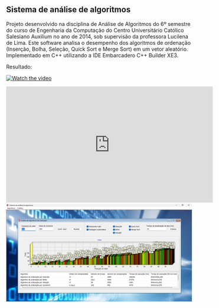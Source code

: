 ## Sistema de análise de algoritmos

Projeto desenvolvido na disciplina de Análise de Algoritmos do 6º semestre do curso de Engenharia da Computação do Centro Universitário Católico Salesiano Auxilium no ano de 2014, sob supervisão da professora Lucilena de Lima. Este software analisa o desempenho dos algoritmos de ordenação (Inserção, Bolha, Seleção, Quick Sort e Merge Sort) em um vetor aleatório. Implementado em C++ utilizando a IDE Embarcadero C++ Builder XE3.

Resultado:

[![Watch the video](https://i.imgur.com/vKb2F1B.png)](https://www.youtube.com/embed/oZHYu488Ljk)
<iframe width="560" height="315" src="https://www.youtube.com/embed/oZHYu488Ljk" title="YouTube video player" frameborder="0" allow="accelerometer; autoplay; clipboard-write; encrypted-media; gyroscope; picture-in-picture; web-share" allowfullscreen></iframe>
<img src="https://github.com/simastech-com/Sistema-de-an-lise-de-Algoritmos/blob/main/Imagens/Resultado.png"/>
